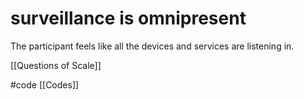 # surveillance is omnipresent
The participant feels like all the devices and services are listening in.

[[Questions of Scale]]

#code [[Codes]] 